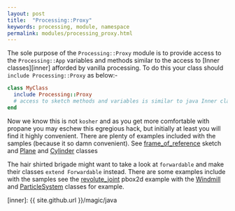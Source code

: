 ```yaml
---
layout: post
title:  "Processing::Proxy"
keywords: processing, module, namespace
permalink: modules/processing_proxy.html
---
```

The sole purpose of the `Processing::Proxy` module is to provide access to the `Processing::App` variables and methods similar to the access to [Inner classes][inner] afforded by vanilla processing. To do this your class should `include Processing::Proxy` as below:-

```ruby
class MyClass
  include Processing::Proxy
  # access to sketch methods and variables is similar to java Inner class
end
```

Now we know this is not `kosher` and as you get more comfortable with propane you may eschew this egregious hack, but initially at least you will find it highly convenient. There are plenty of examples included with the samples (because it so damn convenient). See [frame_of_reference][sketch] sketch and [Plane][Plane] and [Cylinder][Cylinder] classes


[sketch]:https://github.com/ruby-processing/picrate-examples/blob/master/library/vecmath/vec3d/frame_of_reference.rb
[Plane]:https://github.com/ruby-processing/picrate-examples/blob/master/library/vecmath/vec3d/library/geometry/lib/plane.rb
[Cylinder]:https://github.com/ruby-processing/picrate-examples/blob/master/library/vecmath/vec3d/library/geometry/lib/cylinder.rb

The hair shirted brigade might want to take a look at `forwardable` and make their classes `extend Forwardable` instead. There are some examples include with the samples see the [revolute_joint][joint] pbox2d example with the [Windmill][Windmill] and [ParticleSystem][ParticleSystem] classes for example.

[joint]:https://github.com/ruby-processing/picrate-examples/blob/master/examples/forwardable_module_examples/pbox2d/revolute_joint/revolute_joint.rb
[Windmill]:https://github.com/ruby-processing/picrate-examples/blob/master/examples/forwardable_module_examples/pbox2d/revolute_joint/library/revolute_joint/lib/windmill.rb
[ParticleSystem]:https://github.com/ruby-processing/picrate-examples/blob/master/examples/forwardable_module_examples/pbox2d/revolute_joint/library/revolute_joint/lib/particle_system.rb
[inner]: {{ site.github.url }}/magic/java
